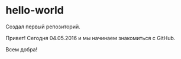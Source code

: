 # hello-world
Создал первый репозиторий.

Привет!
Сегодня 04.05.2016 и мы начинаем знакомиться с GitHub.

Всем добра!
